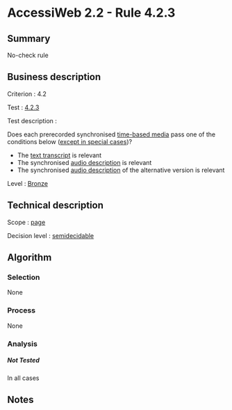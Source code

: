 # AccessiWeb 2.2 - Rule 4.2.3

## Summary

No-check rule

## Business description

Criterion : 4.2

Test : [4.2.3](http://www.accessiweb.org/index.php/accessiweb-22-english-version.html#test-4-2-3)

Test description :

Does each prerecorded synchronised [time-based media](http://www.accessiweb.org/index.php/glossary-76.html#mMediaTemp) pass one of the conditions below ([except in special cases](http://www.accessiweb.org/index.php/glossary-76.html#cpCrit4- "Special cases for criterion 4.2"))?

-   The [text transcript](http://www.accessiweb.org/index.php/glossary-76.html#mTranscriptTextuel) is relevant
-   The synchronised [audio description](http://www.accessiweb.org/index.php/glossary-76.html#mAudioDesc) is relevant
-   The synchronised [audio description](http://www.accessiweb.org/index.php/glossary-76.html#mAudioDesc) of the alternative version is relevant

Level : [Bronze](/en/category/rules-design/accessiweb-11/level/bronze)

## Technical description

Scope : [page](/en/category/rules-design/accessiweb-11/scope/page)

Decision level :
[semidecidable](/en/category/rules-design/accessiweb-11/decision-level/semidecidable)

## Algorithm

### Selection

None

### Process

None

### Analysis

##### Not Tested

In all cases

## Notes


